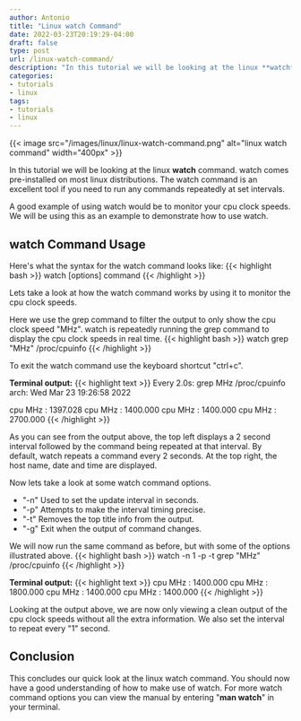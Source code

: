 ```yaml
---
author: Antonio
title: "Linux watch Command"
date: 2022-03-23T20:19:29-04:00
draft: false
type: post
url: /linux-watch-command/
description: "In this tutorial we will be looking at the linux **watch** command. The watch command is an excellent tool if you need to run any commands repeatedly at set intervals."
categories:
- tutorials
- linux
tags:
- tutorials
- linux
---
```


{{< image src="/images/linux/linux-watch-command.png" alt="linux watch command" width="400px" >}}

In this tutorial we will be looking at the linux **watch** command. watch comes pre-installed on most linux distributions. The watch command is an excellent tool if you need to run any commands repeatedly at set intervals.

<!--more-->

A good example of using watch would be to monitor your cpu clock speeds. We will be using this as an example to demonstrate how to use watch.

## watch Command Usage

Here's what the syntax for the watch command looks like:
{{< highlight bash >}}
watch [options] command
{{< /highlight >}}

Lets take a look at how the watch command works by using it to monitor the cpu clock speeds.

<!--adsense-->

Here we use the grep command to filter the output to only show the cpu clock speed "MHz". watch is repeatedly running the grep command to display the cpu clock speeds in real time.
{{< highlight bash >}}
watch grep "MHz" /proc/cpuinfo
{{< /highlight >}}

To exit the watch command use the keyboard shortcut "ctrl+c".

**Terminal output:**
{{< highlight text >}}
Every 2.0s: grep MHz /proc/cpuinfo                 arch: Wed Mar 23 19:26:58 2022

cpu MHz         : 1397.028
cpu MHz         : 1400.000
cpu MHz         : 1400.000
cpu MHz         : 2700.000
{{< /highlight >}}

As you can see from the output above, the top left displays a 2 second interval followed by the command being repeated at that interval. By default, watch repeats a command every 2 seconds. At the top right, the host name, date and time are displayed.

Now lets take a look at some watch command options.
- "-n" Used to set the update interval in seconds.
- "-p" Attempts to make the interval timing precise.
- "-t" Removes the top title info from the output.
- "-g" Exit when the output of command changes.

<!--adsense-->

We will now run the same command as before, but with some of the options illustrated above.
{{< highlight bash >}}
watch -n 1 -p -t grep "MHz" /proc/cpuinfo
{{< /highlight >}}

**Terminal output:**
{{< highlight text >}}
cpu MHz         : 1400.000
cpu MHz         : 1800.000
cpu MHz         : 1400.000
cpu MHz         : 1400.000
{{< /highlight >}}

Looking at the output above, we are now only viewing a clean output of the cpu clock speeds without all the extra information. We also set the interval to repeat every "1" second.

## Conclusion

This concludes our quick look at the linux watch command. You should now have a good understanding of how to make use of watch. For more watch command options you can view the manual by entering "**man watch**" in your terminal.
